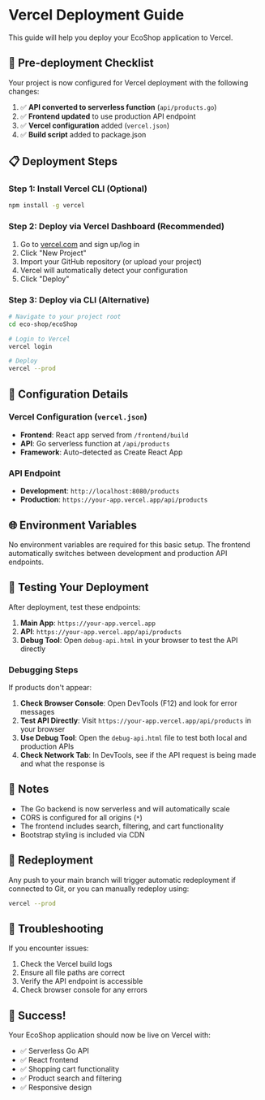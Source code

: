 # Vercel Deployment Guide

This guide will help you deploy your EcoShop application to Vercel.

## 🚀 Pre-deployment Checklist

Your project is now configured for Vercel deployment with the following changes:

1. ✅ **API converted to serverless function** (`api/products.go`)
2. ✅ **Frontend updated** to use production API endpoint
3. ✅ **Vercel configuration** added (`vercel.json`)
4. ✅ **Build script** added to package.json

## 📋 Deployment Steps

### Step 1: Install Vercel CLI (Optional)

```bash
npm install -g vercel
```

### Step 2: Deploy via Vercel Dashboard (Recommended)

1. Go to [vercel.com](https://vercel.com) and sign up/log in
2. Click "New Project"
3. Import your GitHub repository (or upload your project)
4. Vercel will automatically detect your configuration
5. Click "Deploy"

### Step 3: Deploy via CLI (Alternative)

```bash
# Navigate to your project root
cd eco-shop/ecoShop

# Login to Vercel
vercel login

# Deploy
vercel --prod
```

## 🔧 Configuration Details

### Vercel Configuration (`vercel.json`)

- **Frontend**: React app served from `/frontend/build`
- **API**: Go serverless function at `/api/products`
- **Framework**: Auto-detected as Create React App

### API Endpoint

- **Development**: `http://localhost:8080/products`
- **Production**: `https://your-app.vercel.app/api/products`

## 🌐 Environment Variables

No environment variables are required for this basic setup. The frontend automatically switches between development and production API endpoints.

## 🧪 Testing Your Deployment

After deployment, test these endpoints:

1. **Main App**: `https://your-app.vercel.app`
2. **API**: `https://your-app.vercel.app/api/products`
3. **Debug Tool**: Open `debug-api.html` in your browser to test the API directly

### Debugging Steps

If products don't appear:

1. **Check Browser Console**: Open DevTools (F12) and look for error messages
2. **Test API Directly**: Visit `https://your-app.vercel.app/api/products` in your browser
3. **Use Debug Tool**: Open the `debug-api.html` file to test both local and production APIs
4. **Check Network Tab**: In DevTools, see if the API request is being made and what the response is

## 📝 Notes

- The Go backend is now serverless and will automatically scale
- CORS is configured for all origins (`*`)
- The frontend includes search, filtering, and cart functionality
- Bootstrap styling is included via CDN

## 🔄 Redeployment

Any push to your main branch will trigger automatic redeployment if connected to Git, or you can manually redeploy using:

```bash
vercel --prod
```

## 🐛 Troubleshooting

If you encounter issues:

1. Check the Vercel build logs
2. Ensure all file paths are correct
3. Verify the API endpoint is accessible
4. Check browser console for any errors

## 🎉 Success!

Your EcoShop application should now be live on Vercel with:

- ✅ Serverless Go API
- ✅ React frontend
- ✅ Shopping cart functionality
- ✅ Product search and filtering
- ✅ Responsive design
